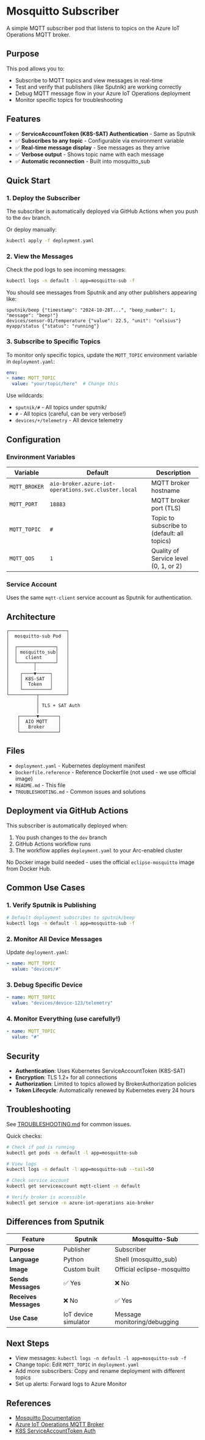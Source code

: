 # Mosquitto Subscriber

A simple MQTT subscriber pod that listens to topics on the Azure IoT Operations MQTT broker.

## Purpose

This pod allows you to:
- Subscribe to MQTT topics and view messages in real-time
- Test and verify that publishers (like Sputnik) are working correctly
- Debug MQTT message flow in your Azure IoT Operations deployment
- Monitor specific topics for troubleshooting

## Features

- ✅ **ServiceAccountToken (K8S-SAT) Authentication** - Same as Sputnik
- ✅ **Subscribes to any topic** - Configurable via environment variable
- ✅ **Real-time message display** - See messages as they arrive
- ✅ **Verbose output** - Shows topic name with each message
- ✅ **Automatic reconnection** - Built into mosquitto_sub

## Quick Start

### 1. Deploy the Subscriber

The subscriber is automatically deployed via GitHub Actions when you push to the `dev` branch.

Or deploy manually:
```bash
kubectl apply -f deployment.yaml
```

### 2. View the Messages

Check the pod logs to see incoming messages:
```bash
kubectl logs -n default -l app=mosquitto-sub -f
```

You should see messages from Sputnik and any other publishers appearing like:
```
sputnik/beep {"timestamp": "2024-10-28T...", "beep_number": 1, "message": "beep!"}
devices/sensor-01/temperature {"value": 22.5, "unit": "celsius"}
myapp/status {"status": "running"}
```

### 3. Subscribe to Specific Topics

To monitor only specific topics, update the `MQTT_TOPIC` environment variable in `deployment.yaml`:

```yaml
env:
- name: MQTT_TOPIC
  value: "your/topic/here"  # Change this
```

Use wildcards:
- `sputnik/#` - All topics under sputnik/
- `#` - All topics (careful, can be very verbose!)
- `devices/+/telemetry` - All device telemetry

## Configuration

### Environment Variables

| Variable | Default | Description |
|----------|---------|-------------|
| `MQTT_BROKER` | `aio-broker.azure-iot-operations.svc.cluster.local` | MQTT broker hostname |
| `MQTT_PORT` | `18883` | MQTT broker port (TLS) |
| `MQTT_TOPIC` | `#` | Topic to subscribe to (default: all topics) |
| `MQTT_QOS` | `1` | Quality of Service level (0, 1, or 2) |

### Service Account

Uses the same `mqtt-client` service account as Sputnik for authentication.

## Architecture

```
┌─────────────────────┐
│  mosquitto-sub Pod  │
│                     │
│  ┌──────────────┐   │
│  │ mosquitto_sub│   │
│  │   client     │   │
│  └──────┬───────┘   │
│         │           │
│    ┌────▼─────┐     │
│    │ K8S-SAT  │     │
│    │  Token   │     │
│    └──────────┘     │
└──────────┬──────────┘
           │
           │ TLS + SAT Auth
           │
    ┌──────▼───────┐
    │  AIO MQTT    │
    │   Broker     │
    └──────────────┘
```

## Files

- `deployment.yaml` - Kubernetes deployment manifest
- `Dockerfile.reference` - Reference Dockerfile (not used - we use official image)
- `README.md` - This file
- `TROUBLESHOOTING.md` - Common issues and solutions

## Deployment via GitHub Actions

This subscriber is automatically deployed when:
1. You push changes to the `dev` branch
2. GitHub Actions workflow runs
3. The workflow applies `deployment.yaml` to your Arc-enabled cluster

No Docker image build needed - uses the official `eclipse-mosquitto` image from Docker Hub.

## Common Use Cases

### 1. Verify Sputnik is Publishing

```bash
# Default deployment subscribes to sputnik/beep
kubectl logs -n default -l app=mosquitto-sub -f
```

### 2. Monitor All Device Messages

Update `deployment.yaml`:
```yaml
- name: MQTT_TOPIC
  value: "devices/#"
```

### 3. Debug Specific Device

```yaml
- name: MQTT_TOPIC
  value: "devices/device-123/telemetry"
```

### 4. Monitor Everything (use carefully!)

```yaml
- name: MQTT_TOPIC
  value: "#"
```

## Security

- **Authentication**: Uses Kubernetes ServiceAccountToken (K8S-SAT)
- **Encryption**: TLS 1.2+ for all connections
- **Authorization**: Limited to topics allowed by BrokerAuthorization policies
- **Token Lifecycle**: Automatically renewed by Kubernetes every 24 hours

## Troubleshooting

See [TROUBLESHOOTING.md](TROUBLESHOOTING.md) for common issues.

Quick checks:
```bash
# Check if pod is running
kubectl get pods -n default -l app=mosquitto-sub

# View logs
kubectl logs -n default -l app=mosquitto-sub --tail=50

# Check service account
kubectl get serviceaccount mqtt-client -n default

# Verify broker is accessible
kubectl get service -n azure-iot-operations aio-broker
```

## Differences from Sputnik

| Feature | Sputnik | Mosquitto-Sub |
|---------|---------|---------------|
| **Purpose** | Publisher | Subscriber |
| **Language** | Python | Shell (mosquitto_sub) |
| **Image** | Custom built | Official eclipse-mosquitto |
| **Sends Messages** | ✅ Yes | ❌ No |
| **Receives Messages** | ❌ No | ✅ Yes |
| **Use Case** | IoT device simulator | Message monitoring/debugging |

## Next Steps

- View messages: `kubectl logs -n default -l app=mosquitto-sub -f`
- Change topic: Edit `MQTT_TOPIC` in `deployment.yaml`
- Add more subscribers: Copy and rename deployment with different topics
- Set up alerts: Forward logs to Azure Monitor

## References

- [Mosquitto Documentation](https://mosquitto.org/man/mosquitto_sub-1.html)
- [Azure IoT Operations MQTT Broker](https://learn.microsoft.com/azure/iot-operations/manage-mqtt-broker/)
- [K8S ServiceAccountToken Auth](https://learn.microsoft.com/azure/iot-operations/manage-mqtt-broker/howto-configure-authentication#kubernetes-service-account-tokens)

